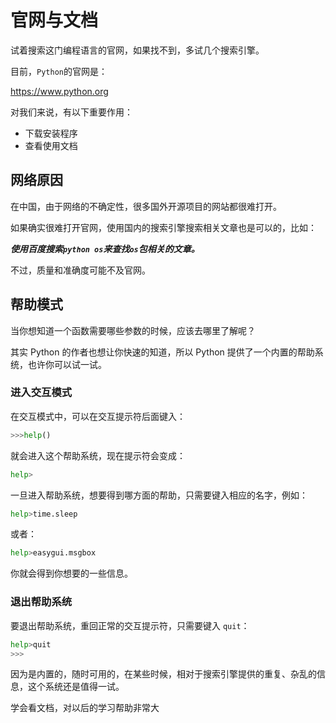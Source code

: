 # 官网与文档

试着搜索这门编程语言的官网，如果找不到，多试几个搜索引擎。

目前，`Python`的官网是：

<a href="https://www.python.org" target="_blank">https://www.python.org</a>

对我们来说，有以下重要作用：

- 下载安装程序
- 查看使用文档

## 网络原因

在中国，由于网络的不确定性，很多国外开源项目的网站都很难打开。

如果确实很难打开官网，使用国内的搜索引擎搜索相关文章也是可以的，比如：

**_使用百度搜索`python os`来查找`os`包相关的文章。_**

不过，质量和准确度可能不及官网。

## 帮助模式

当你想知道一个函数需要哪些参数的时候，应该去哪里了解呢？

其实 Python 的作者也想让你快速的知道，所以 Python 提供了一个内置的帮助系统，也许你可以试一试。

### 进入交互模式

在交互模式中，可以在交互提示符后面键入：

```python
>>>help()
```

就会进入这个帮助系统，现在提示符会变成：

```python
help>
```

一旦进入帮助系统，想要得到哪方面的帮助，只需要键入相应的名字，例如：

```python
help>time.sleep
```

或者：

```python
help>easygui.msgbox
```

你就会得到你想要的一些信息。

### 退出帮助系统

要退出帮助系统，重回正常的交互提示符，只需要键入 `quit`：

```python
help>quit
>>>
```

因为是内置的，随时可用的，在某些时候，相对于搜索引擎提供的重复、杂乱的信息，这个系统还是值得一试。

<div class="banner">学会看文档，对以后的学习帮助非常大</div>
